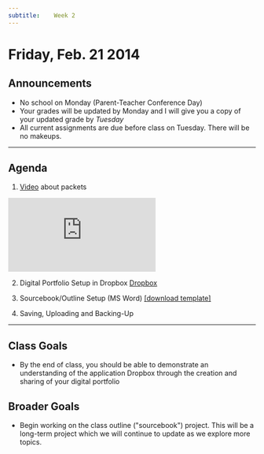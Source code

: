 ```yaml
---
subtitle:    Week 2
---
```

# Friday, Feb. 21 2014 #

## Announcements ##

* No school on Monday (Parent-Teacher Conference Day)
* Your grades will be updated by Monday and I will give you a copy of your updated grade by *Tuesday*
* All current assignments are due before class on Tuesday.  There will be no makeups.

***
## Agenda ##

1.  [Video](http://worldsciencefestival.com/videos/there_and_back_again_a_packets_tale) about packets
<div class="flex-video"><iframe class="wsftv-player" type="text/html" src="http://worldsciencefestival.com/videos/embedded/1884" frameborder="0"></iframe></div>

2.  Digital Portfolio Setup in Dropbox [Dropbox](http://dropbox.com)

3.  Sourcebook/Outline Setup (MS Word) [[download template]](https://dl.dropboxusercontent.com/u/3135266/classes/Sourcebook_Template.docx)

4.  Saving, Uploading and Backing-Up

***

## Class Goals ##

* By the end of class, you should be able to demonstrate an understanding of the application Dropbox through the creation and sharing of your digital portfolio

## Broader Goals ##

* Begin working on the class outline ("sourcebook") project.  This will be a long-term project which we will continue to update as we explore more topics.